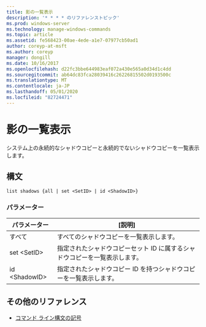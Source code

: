 ```yaml
---
title: 影の一覧表示
description: '* * * * のリファレンストピック'
ms.prod: windows-server
ms.technology: manage-windows-commands
ms.topic: article
ms.assetid: fe568423-00ae-4ede-a1e7-07977cb50ad1
author: coreyp-at-msft
ms.author: coreyp
manager: dongill
ms.date: 10/16/2017
ms.openlocfilehash: d22fc3bbe644983eaf072a430e565a0d34d1c4dd
ms.sourcegitcommit: ab64dc83fca28039416c26226815502d0193500c
ms.translationtype: MT
ms.contentlocale: ja-JP
ms.lasthandoff: 05/01/2020
ms.locfileid: "82724471"
---
```

# <a name="list-shadows"></a>影の一覧表示



システム上の永続的なシャドウコピーと永続的でないシャドウコピーを一覧表示します。

## <a name="syntax"></a>構文

```
list shadows {all | set <SetID> | id <ShadowID>}
```

### <a name="parameters"></a>パラメーター

|パラメーター|[説明]|
|---------|-----------|
|すべて|すべてのシャドウコピーを一覧表示します。|
|set \<SetID>|指定されたシャドウコピーセット ID に属するシャドウコピーを一覧表示します。|
|id \<ShadowID>|指定されたシャドウコピー ID を持つシャドウコピーを一覧表示します。|

## <a name="additional-references"></a>その他のリファレンス

- [コマンド ライン構文の記号](command-line-syntax-key.md)